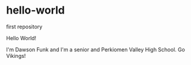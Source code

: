# hello-world
first repository

Hello World!

I'm Dawson Funk and I'm a senior and Perkiomen Valley High School. Go Vikings!
